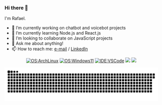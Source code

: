 ### Hi there 👋

<!--
**rafadori/rafadori** is a ✨ _special_ ✨ repository because its `README.md` (this file) appears on your GitHub profile.

Here are some ideas to get you started:

- 🔭 I’m currently working on ...
- 🌱 I’m currently learning ...
- 👯 I’m looking to collaborate on ...
- 🤔 I’m looking for help with ...
- 💬 Ask me about ...
- 📫 How to reach me: ...
- 😄 Pronouns: ...
- ⚡ Fun fact: ...
![Snake animation](https://github.com/rafadori/rafadori/blob/output/github-contribution-grid-snake.svg)
-->

I'm Rafael.
- 🔭 I’m currently working on chatbot and voicebot projects
- 🌱 I’m currently learning Node.js and React.js
- 👯 I’m looking to collaborate on JavaScript projects
- 💬 Ask me about anything!
- 📫 How to reach me: [e-mail](mailto:rafadori26@gmail.com) / [LinkedIn](https://www.linkedin.com/in/rafael-ramos-38a83a231/)


<div align="center">
  
  [![OS:ArchLinux](https://img.shields.io/badge/OS-ArchLinux-blue?style=for-the-badge&logo=arch-linux)](https://archlinux.org)
  [![OS:Windows11](https://img.shields.io/badge/OS-Windows11-blue?style=for-the-badge&logo=microsoft)](https://www.microsoft.com)
  [![IDE:VSCode](https://img.shields.io/badge/IDE-VSCode-blue?style=for-the-badge&logo=visualstudiocode)](https://code.visualstudio.com/)
  <a href = "mailto:rafadori26@gmail.com"><img src="https://img.shields.io/badge/-Gmail-%23333?style=for-the-badge&logo=gmail&logoColor=white" target="_blank"></a>
  <a href="https://www.linkedin.com/in/rafael-ramos-38a83a231/" target="_blank"><img src="https://img.shields.io/badge/-LinkedIn-%230077B5?style=for-the-badge&logo=linkedin&logoColor=white" target="_blank"></a> 

<picture>
  <source media="(prefers-color-scheme: dark)" srcset="https://raw.githubusercontent.com/rafadori/rafadori/output/github-contribution-grid-snake-dark.svg">
  <source media="(prefers-color-scheme: light)" srcset="https://raw.githubusercontent.com/rafadori/rafadori/output/github-contribution-grid-snake.svg">
  <img alt="github contribution grid snake animation" src="https://raw.githubusercontent.com/rafadori/rafadori/output/github-contribution-grid-snake.svg">
</picture>

